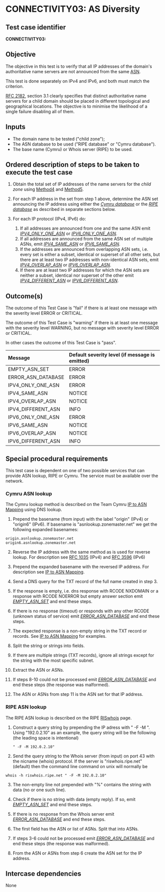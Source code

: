 # CONNECTIVITY03: AS Diversity

## Test case identifier

**CONNECTIVITY03:**

## Objective

The objective in this test is to verify that all IP addresses of the domain's
authoritative name servers are not announced from the same [ASN]. 

This test is done separately on IPv4 and IPv6, and both must match the criterion.

[RFC 2182], section 3.1 clearly specifies that distinct authoritative name 
servers for a child domain should be placed in different topological and 
geographical locations. The objective is to minimise the likelihood of a single 
failure disabling all of them. 


## Inputs

* The domain name to be tested ("child zone");
* The ASN database to be used ("RIPE database" or "Cymru database").
* The base name (Cymru) or Whois server (RIPE) to be used.


## Ordered description of steps to be taken to execute the test case

1. Obtain the total set of IP addresses of the name servers for the 
   *child zone* using [Method4] and [Method5].

2. For each IP address in the set from step 1 above, determine the ASN set
   announcing the IP address using either the *[Cymru database]* or the 
   *[RIPE database]* as described in separate sections below. 

3. For each IP protocol (IPv4, IPv6) do:
   1. If all addresses are announced from one and the same ASN emit
      *[IPV4_ONLY_ONE_ASN]* or *[IPV6_ONLY_ONE_ASN]*.
   2. If all addresses are announced from the same ASN set of multiple 
      ASNs, emit *[IPV4_SAME_ASN]* or *[IPV6_SAME_ASN]*.
   3. If the addresses are announced from overlapping ASN sets, i.e. 
      every set is either a subset, identical or superset of all other sets, 
      but there are at least two IP addresses with non-identical ASN sets,
      emit *[IPV4_OVERLAP_ASN]* or *[IPV6_OVERLAP_ASN]*.
   4. If there are at least two IP addresses for which the ASN sets are 
      neither a subset, identical nor superset of the other emit
      *[IPV4_DIFFERENT_ASN]* or *[IPV6_DIFFERENT_ASN]*.


## Outcome(s)

The outcome of this Test Case is "fail" if there is at least one 
message with the severity level ERROR or CRITICAL.

The outcome of this Test Case is "warning" if there is at least 
one message with the severity level WARNING, but no message with 
severity level ERROR or CRITICAL.

In other cases the outcome of this Test Case is "pass".

Message            |Default severity level (if message is emitted)
:------------------|:------------
EMPTY_ASN_SET      |ERROR        
ERROR_ASN_DATABASE |ERROR        
IPV4_ONLY_ONE_ASN  |ERROR        
IPV4_SAME_ASN      |NOTICE       
IPV4_OVERLAP_ASN   |NOTICE       
IPV4_DIFFERENT_ASN |INFO         
IPV6_ONLY_ONE_ASN  |ERROR        
IPV6_SAME_ASN      |NOTICE       
IPV6_OVERLAP_ASN   |NOTICE       
IPV6_DIFFERENT_ASN |INFO         


## Special procedural requirements

This test case is dependent on one of two possible services that can provide
ASN lookup, RIPE or Cymru. The service must be available over the network.


### Cymru ASN lookup

The Cymru lookup method is described on the Team Cymru [IP to ASN Mapping]
using DNS lookup.

1. Prepend the basename (from input) with the label "origin" (IPv4) or 
   "origin6" (IPv6). If basename is "asnlookup.zonemaster.net" we get 
   the following expanded basenames:
   
```
origin.asnlookup.zonemaster.net
origin6.asnlookup.zonemaster.net
```

2. Reverse the IP address with the same method as is used for
   reverse lookup. For description see [RFC 1035] (IPv4) and 
   [RFC 3596] (IPv6)
 
3. Prepend the expanded basename with the reversed IP address. For
   description see [IP to ASN Mapping].

4. Send a DNS query for the TXT record of the full name created in step 3.

5. If the response is empty, i.e. dns response with RCODE NXDOMAIN
   or a response with RCODE NOERROR but empty answer section emit
   *[EMPTY_ASN_SET]* and end these steps.

6. If there is no response (timeout) or responds with any other 
   RCODE (unknown status of service) emit *[ERROR_ASN_DATABASE]* and 
   end these steps.

8. The expected response is a non-empty string in the TXT record or 
   records. See [IP to ASN Mapping] for examples.

9. Split the string or strings into fields.

10. If there are multiple strings (TXT records), ignore all strings
    except for the string with the most specific subnet.

11. Extract the ASN or ASNs.

12. If steps 8-10 could not be processed emit *[ERROR_ASN_DATABASE]*
    and end these steps (the response was malformed).

13. The ASN or ASNs from step 11 is the ASN set for that IP address.


### RIPE ASN lookup

The RIPE ASN lookup is described on the RIPE [RISwhois] page.

1. Construct a query string by prepending the IP adress with
   " -F -M ". Using "192.0.2.10" as an example, the query string will
   be the following (the leading space is intentional)
   
   ```
   " -F -M 192.0.2.10" 
   ```
   
2. Send the query string to the Whois server (from input) on port
   43 with the nicname (whois) protocol. If the server is 
   "riswhois.ripe.net" (default) then the command line command on
   unix will normally be

```
whois -h riswhois.ripe.net " -F -M 192.0.2.10"
```

3. The non-empty line not prepended with "%" contains the string
   with data (no or one such line).

4. Check if there is no string with data (empty reply). If so, 
   emit *[EMPTY_ASN_SET]* and end these steps.

5. If there is no response from the Whois server emit 
   *[ERROR_ASN_DATABASE]* and end these steps.

6. The first field has the ASN or list of ASNs. Split that into ASNs.

7. If steps 3-6 could not be processed emit *[ERROR_ASN_DATABASE]*
   and end these steps (the response was malformed).

8. From the ASN or ASNs from step 6 create the ASN set for the IP
   address.


## Intercase dependencies

None

[RFC 2182]: https://tools.ietf.org/html/rfc2182

[ASN]:      https://tools.ietf.org/html/rfc1930

[RFC 1035]: https://tools.ietf.org/html/rfc1035

[RFC 3596]: https://tools.ietf.org/html/rfc3596

[IP to ASN Mapping]: https://team-cymru.org/IP-ASN-mapping.html#dns

[RISwhois]: http://www.ripe.net/ris/riswhois.html

[Method2]:  ../Methods.md#method-2-obtain-glue-name-records-from-parent

[Method3]:  ../Methods.md#method-3-obtain-name-servers-from-child

[Method4]:  ../Methods.md#method-4-obtain-glue-address-records-from-parent

[Method5]:  ../Methods.md#method-5-obtain-the-name-server-address-records-from-child

[EMPTY_ASN_SET]: #outcomes 

[ERROR_ASN_DATABASE]: #outcomes 

[IPV4_ONLY_ONE_ASN]: #outcomes 

[IPV4_SAME_ASN]: #outcomes 

[IPV4_OVERLAP_ASN]: #outcomes 

[IPV4_DIFFERENT_ASN]: #outcomes 

[IPV6_ONLY_ONE_ASN]: #outcomes 

[IPV6_SAME_ASN]: #outcomes 

[IPV6_OVERLAP_ASN]: #outcomes 

[IPV6_DIFFERENT_ASN]: #outcomes 

[RIPE database]: #ripe-asn-lookup

[Cymru database]: #cymru-asn-lookup


